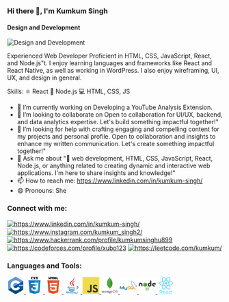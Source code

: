 ### Hi there 👋,  I'm Kumkum Singh
####  Design and Development
![ Design and Development](https://media.licdn.com/dms/image/D4D16AQFQdH6sqPo1bw/profile-displaybackgroundimage-shrink_350_1400/0/1698047620377?e=1714003200&v=beta&t=i38pbalwQ0l8LwtuHivO0QqY-jUn_24pFEYYF3q9uu0)

Experienced Web Developer Proficient in HTML, CSS, JavaScript, React, and Node.js"t. I enjoy learning languages and frameworks like React and React Native, as well as working in WordPress. I also enjoy wireframing, UI, UX, and design in general.

Skills: ⚛ React 📱 Node.js  💻 HTML, CSS, JS

- 🔭 I’m currently working on Developing a YouTube Analysis Extension.
- 👯 I’m looking to collaborate on Open to collaboration for UI/UX, backend, and data analytics expertise. Let's build something impactful together!" 
- 🤔 I’m looking for help with crafting engaging and compelling content for my projects and personal profile. Open to collaboration and insights to enhance my written communication. Let's create something impactful together!" 
- 💬 Ask me about "💬  web development, HTML, CSS, JavaScript, React, Node.js, or anything related to creating dynamic and interactive web applications. I'm here to share insights and knowledge!" 
- 📫 How to reach me: https://www.linkedin.com/in/kumkum-singh/ 
- 😄 Pronouns: She  






<h3 align="left">Connect with me:</h3>
<p align="left">
<a href="https://linkedin.com/in/https://www.linkedin.com/in/kumkum-singh/" target="blank"><img align="center" src="https://raw.githubusercontent.com/rahuldkjain/github-profile-readme-generator/master/src/images/icons/Social/linked-in-alt.svg" alt="https://www.linkedin.com/in/kumkum-singh/" height="30" width="40" /></a>
<a href="https://instagram.com/https://www.instagram.com/kumkum_singh2/" target="blank"><img align="center" src="https://raw.githubusercontent.com/rahuldkjain/github-profile-readme-generator/master/src/images/icons/Social/instagram.svg" alt="https://www.instagram.com/kumkum_singh2/" height="30" width="40" /></a>
<a href="https://www.hackerrank.com/https://www.hackerrank.com/profile/kumkumsinghu899" target="blank"><img align="center" src="https://raw.githubusercontent.com/rahuldkjain/github-profile-readme-generator/master/src/images/icons/Social/hackerrank.svg" alt="https://www.hackerrank.com/profile/kumkumsinghu899" height="30" width="40" /></a>
<a href="https://codeforces.com/profile/https://codeforces.com/profile/xubo123" target="blank"><img align="center" src="https://raw.githubusercontent.com/rahuldkjain/github-profile-readme-generator/master/src/images/icons/Social/codeforces.svg" alt="https://codeforces.com/profile/xubo123" height="30" width="40" /></a>
<a href="https://www.leetcode.com/https://leetcode.com/kumkum/" target="blank"><img align="center" src="https://raw.githubusercontent.com/rahuldkjain/github-profile-readme-generator/master/src/images/icons/Social/leet-code.svg" alt="https://leetcode.com/kumkum/" height="30" width="40" /></a>
</p>

<h3 align="left">Languages and Tools:</h3>
<p align="left"> <a href="https://www.w3schools.com/cpp/" target="_blank" rel="noreferrer"> <img src="https://raw.githubusercontent.com/devicons/devicon/master/icons/cplusplus/cplusplus-original.svg" alt="cplusplus" width="40" height="40"/> </a> <a href="https://www.w3schools.com/css/" target="_blank" rel="noreferrer"> <img src="https://raw.githubusercontent.com/devicons/devicon/master/icons/css3/css3-original-wordmark.svg" alt="css3" width="40" height="40"/> </a> <a href="https://www.w3.org/html/" target="_blank" rel="noreferrer"> <img src="https://raw.githubusercontent.com/devicons/devicon/master/icons/html5/html5-original-wordmark.svg" alt="html5" width="40" height="40"/> </a> <a href="https://www.java.com" target="_blank" rel="noreferrer"> <img src="https://raw.githubusercontent.com/devicons/devicon/master/icons/java/java-original.svg" alt="java" width="40" height="40"/> </a> <a href="https://developer.mozilla.org/en-US/docs/Web/JavaScript" target="_blank" rel="noreferrer"> <img src="https://raw.githubusercontent.com/devicons/devicon/master/icons/javascript/javascript-original.svg" alt="javascript" width="40" height="40"/> </a> <a href="https://www.mongodb.com/" target="_blank" rel="noreferrer"> <img src="https://raw.githubusercontent.com/devicons/devicon/master/icons/mongodb/mongodb-original-wordmark.svg" alt="mongodb" width="40" height="40"/> </a> <a href="https://www.mysql.com/" target="_blank" rel="noreferrer"> <img src="https://raw.githubusercontent.com/devicons/devicon/master/icons/mysql/mysql-original-wordmark.svg" alt="mysql" width="40" height="40"/> </a> <a href="https://nodejs.org" target="_blank" rel="noreferrer"> <img src="https://raw.githubusercontent.com/devicons/devicon/master/icons/nodejs/nodejs-original-wordmark.svg" alt="nodejs" width="40" height="40"/> </a> <a href="https://reactjs.org/" target="_blank" rel="noreferrer"> <img src="https://raw.githubusercontent.com/devicons/devicon/master/icons/react/react-original-wordmark.svg" alt="react" width="40" height="40"/> </a> </p>
